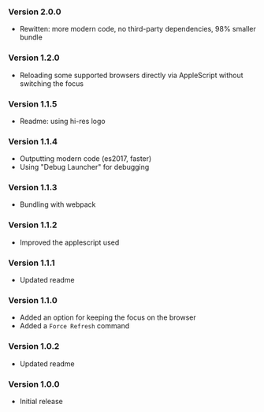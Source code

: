### Version 2.0.0
- Rewitten: more modern code, no third-party dependencies, 98% smaller bundle

### Version 1.2.0
- Reloading some supported browsers directly via AppleScript without switching the focus

### Version 1.1.5
- Readme: using hi-res logo

### Version 1.1.4
- Outputting modern code (es2017, faster)
- Using "Debug Launcher" for debugging

### Version 1.1.3
- Bundling with webpack

### Version 1.1.2
- Improved the applescript used

### Version 1.1.1
- Updated readme

### Version 1.1.0
- Added an option for keeping the focus on the browser
- Added a `Force Refresh` command

### Version 1.0.2
- Updated readme

### Version 1.0.0
- Initial release
